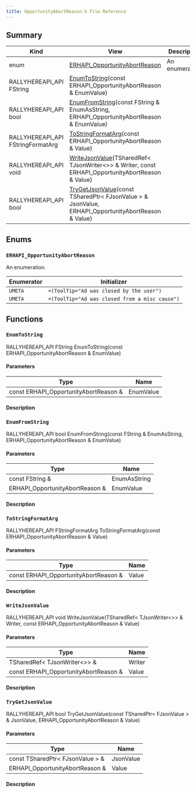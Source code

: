 ```yaml
---
title: OpportunityAbortReason.h File Reference
---
```


## Summary
| Kind | View | Description |
|------|------|-------------|
|enum|[ERHAPI_OpportunityAbortReason](/unreal-plugins/all/opportunityabortreason_8h/#OpportunityAbortReason_8h_1a17c372d84521be05d218eacd07625b9c)|An enumeration.|
|RALLYHEREAPI_API FString|[EnumToString](/unreal-plugins/all/opportunityabortreason_8h/#OpportunityAbortReason_8h_1a6aff101e072a169d3f2d26ff3638dc75)(const ERHAPI_OpportunityAbortReason & EnumValue)||
|RALLYHEREAPI_API bool|[EnumFromString](/unreal-plugins/all/opportunityabortreason_8h/#OpportunityAbortReason_8h_1a166cce01415c7b16a5ae455218bafb73)(const FString & EnumAsString, ERHAPI_OpportunityAbortReason & EnumValue)||
|RALLYHEREAPI_API FStringFormatArg|[ToStringFormatArg](/unreal-plugins/all/opportunityabortreason_8h/#OpportunityAbortReason_8h_1a2cad2850afbb34157f7f9a000400288e)(const ERHAPI_OpportunityAbortReason & Value)||
|RALLYHEREAPI_API void|[WriteJsonValue](/unreal-plugins/all/opportunityabortreason_8h/#OpportunityAbortReason_8h_1ae1e81ca3f53b40cc852878f0ba6805c7)(TSharedRef< TJsonWriter<>> & Writer, const ERHAPI_OpportunityAbortReason & Value)||
|RALLYHEREAPI_API bool|[TryGetJsonValue](/unreal-plugins/all/opportunityabortreason_8h/#OpportunityAbortReason_8h_1ad606f2cf6788fcbd779a1308fe9de7ec)(const TSharedPtr< FJsonValue > & JsonValue, ERHAPI_OpportunityAbortReason & Value)||
## Enums




### `ERHAPI_OpportunityAbortReason` <a id="OpportunityAbortReason_8h_1a17c372d84521be05d218eacd07625b9c"></a>
An enumeration.



| Enumerator | Initializer|
|------------|------------|
|`UMETA`|`=(ToolTip="Ad was closed by the user")`|
|`UMETA`|`=(ToolTip="Ad was closed from a misc cause")`|



## Functions



### `EnumToString` <a id="OpportunityAbortReason_8h_1a6aff101e072a169d3f2d26ff3638dc75"></a>

RALLYHEREAPI_API FString EnumToString(const ERHAPI_OpportunityAbortReason & EnumValue)

#### Parameters

| Type | Name |
|------|------|
|const ERHAPI_OpportunityAbortReason &|EnumValue|

#### Description






### `EnumFromString` <a id="OpportunityAbortReason_8h_1a166cce01415c7b16a5ae455218bafb73"></a>

RALLYHEREAPI_API bool EnumFromString(const FString & EnumAsString, ERHAPI_OpportunityAbortReason & EnumValue)

#### Parameters

| Type | Name |
|------|------|
|const FString &|EnumAsString|
|ERHAPI_OpportunityAbortReason &|EnumValue|

#### Description






### `ToStringFormatArg` <a id="OpportunityAbortReason_8h_1a2cad2850afbb34157f7f9a000400288e"></a>

RALLYHEREAPI_API FStringFormatArg ToStringFormatArg(const ERHAPI_OpportunityAbortReason & Value)

#### Parameters

| Type | Name |
|------|------|
|const ERHAPI_OpportunityAbortReason &|Value|

#### Description






### `WriteJsonValue` <a id="OpportunityAbortReason_8h_1ae1e81ca3f53b40cc852878f0ba6805c7"></a>

RALLYHEREAPI_API void WriteJsonValue(TSharedRef< TJsonWriter<>> & Writer, const ERHAPI_OpportunityAbortReason & Value)

#### Parameters

| Type | Name |
|------|------|
|TSharedRef< TJsonWriter<>> &|Writer|
|const ERHAPI_OpportunityAbortReason &|Value|

#### Description






### `TryGetJsonValue` <a id="OpportunityAbortReason_8h_1ad606f2cf6788fcbd779a1308fe9de7ec"></a>

RALLYHEREAPI_API bool TryGetJsonValue(const TSharedPtr< FJsonValue > & JsonValue, ERHAPI_OpportunityAbortReason & Value)

#### Parameters

| Type | Name |
|------|------|
|const TSharedPtr< FJsonValue > &|JsonValue|
|ERHAPI_OpportunityAbortReason &|Value|

#### Description







